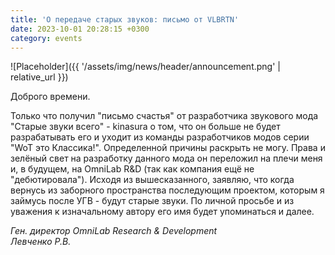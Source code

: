 ```yaml
---
title: 'О передаче старых звуков: письмо от VLBRTN'
date: 2023-10-01 20:28:15 +0300
category: events
---
```

<p style="display: none">Прощаемся с создателем старых звуков всего и встречаем нового.</p>

![Placeholder]({{ '/assets/img/news/header/announcement.png' | relative_url }})

Доброго времени.  

Только что получил "письмо счастья" от разработчика звукового мода "Старые звуки всего" - kinasurа о том, что он больше не будет разрабатывать его и уходит из команды разработчиков модов серии "WoT это Классика!".  Определенной причины раскрыть не могу. Права и зелёный свет на разработку данного мода он переложил на плечи меня и, в будущем, на OmniLab R&D (так как компания ещё не "дебютировала"). Исходя из вышесказанного, заявляю, что когда вернусь из заборного пространства последующим проектом, которым я займусь после УГВ - будут старые звуки. По личной просьбе и из уважения к изначальному автору его имя будет упоминаться и далее.

*Ген. директор OmniLab Research & Development*  
*Левченко Р.В.*